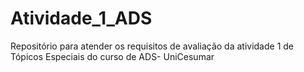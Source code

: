 # Atividade_1_ADS
Repositório para atender os requisitos de avaliação da atividade 1 de Tópicos Especiais do curso de ADS- UniCesumar
